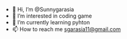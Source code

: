 - 👋 Hi, I’m @Sunnygarasia
- 👀 I’m interested in coding game
- 🌱 I’m currently learning pyhton
- 📫 How to reach me sgarasia11@gmail.com
<!---
Sunnygarasia/Sunnygarasia is a ✨ special ✨ repository because its `README.md` (this file) appears on your GitHub profile.
You can click the Preview link to take a look at your changes.
--->
